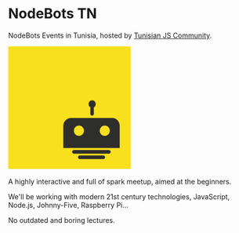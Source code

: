 # NodeBots TN

NodeBots Events in Tunisia, hosted by [Tunisian JS Community](https://js-community.tn/).

![NodeBots](/image/nodebots.png "NodeBots")

A highly interactive and full of spark meetup, aimed at the beginners.

We'll be working with modern 21st century technologies, JavaScript, Node.js, Johnny-Five, Raspberry Pi...

No outdated and boring lectures.

<!--
## What's on the menu?

### Blink LED!

"Hello World" (_Salam!_) of Electronics. 😄

[Source](https://github.com/SkyImpel/Robotics-IoT-Blink-LED)

### Control Light Bulbs

Turn on/off 💡 light bulbs and other home appliance.

[Source](https://github.com/SkyImpel/Robotics-IoT-Light-Bulbs)

### Remote Car

Joystick and Accelerometer controlled 🚗 Car with a camera and livestream.

[Source](https://github.com/SkyImpel/Robotics-IoT-Car)

## Upcoming Events

Join us on FB and stay up-to-date. [SkyImpel Events on FB](https://www.facebook.com/SkyImpel/events/)
-->

<!--
https://nodedc.github.io/bots/
http://nodebotsau.io/
https://nodebots.io/#meetups
https://github.com/nodebots
-->
